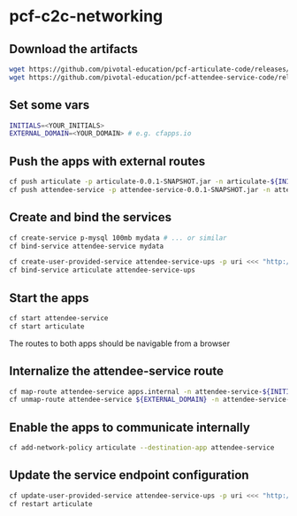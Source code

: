 # pcf-c2c-networking

## Download the artifacts

```bash
wget https://github.com/pivotal-education/pcf-articulate-code/releases/download/0.0.1/articulate-0.0.1-SNAPSHOT.jar
wget https://github.com/pivotal-education/pcf-attendee-service-code/releases/download/0.0.1/attendee-service-0.0.1-SNAPSHOT.jar
```

## Set some vars

```bash
INITIALS=<YOUR_INITIALS>
EXTERNAL_DOMAIN=<YOUR_DOMAIN> # e.g. cfapps.io
```

## Push the apps with external routes

```bash
cf push articulate -p articulate-0.0.1-SNAPSHOT.jar -n articulate-${INITIALS} -d ${EXTERNAL_DOMAIN} --no-start
cf push attendee-service -p attendee-service-0.0.1-SNAPSHOT.jar -n attendee-service-${INITIALS} -d ${EXTERNAL_DOMAIN} --no-start
```

## Create and bind the services

```bash
cf create-service p-mysql 100mb mydata # ... or similar
cf bind-service attendee-service mydata

cf create-user-provided-service attendee-service-ups -p uri <<< "http://attendee-service-${INITIALS}.${EXTERNAL_DOMAIN}/attendees"
cf bind-service articulate attendee-service-ups
```
## Start the apps

```bash
cf start attendee-service
cf start articulate
```

The routes to both apps should be navigable from a browser

## Internalize the attendee-service route

```bash
cf map-route attendee-service apps.internal -n attendee-service-${INITIALS}
cf unmap-route attendee-service ${EXTERNAL_DOMAIN} -n attendee-service-${INITIALS}
```

## Enable the apps to communicate internally

```bash
cf add-network-policy articulate --destination-app attendee-service
```

## Update the service endpoint configuration

```bash
cf update-user-provided-service attendee-service-ups -p uri <<< "http://attendee-service-${INITIALS}.apps.internal:8080/attendees"
cf restart articulate
```

